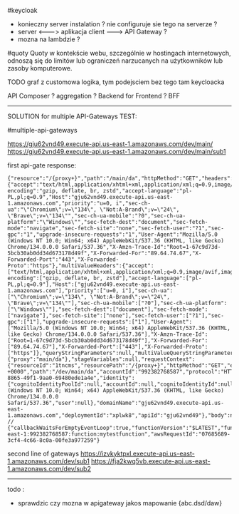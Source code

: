 
#keycloak

- konieczny server instalation ? nie configuruje sie tego na serverze ?
- server <---> aplikacja client ---> API Gateway ?
- mozna na lambdzie ?


#quoty
Quoty w kontekście webu, szczególnie w hostingach internetowych, odnoszą się do limitów lub ograniczeń narzucanych na użytkowników lub zasoby komputerowe.

TODO
graf z customowa logika, tym podejsciem bez tego tam keycloacka

 API Composer ? 
 aggregation ? 
 Backend for Frontend ? BFF

 
***
SOLUTION for multiple API-Gateways
TEST:

#multiple-api-gateways

 https://gju62vnd49.execute-api.us-east-1.amazonaws.com/dev/main/
 https://gju62vnd49.execute-api.us-east-1.amazonaws.com/dev/main/sub1

 first api-gate response:
 ```
 {"resource":"/{proxy+}","path":"/main/da","httpMethod":"GET","headers":{"accept":"text/html,application/xhtml+xml,application/xml;q=0.9,image/avif,image/webp,image/apng,*/*;q=0.8","accept-encoding":"gzip, deflate, br, zstd","accept-language":"pl-PL,pl;q=0.9","Host":"gju62vnd49.execute-api.us-east-1.amazonaws.com","priority":"u=0, i","sec-ch-ua":"\"Chromium\";v=\"134\", \"Not:A-Brand\";v=\"24\", \"Brave\";v=\"134\"","sec-ch-ua-mobile":"?0","sec-ch-ua-platform":"\"Windows\"","sec-fetch-dest":"document","sec-fetch-mode":"navigate","sec-fetch-site":"none","sec-fetch-user":"?1","sec-gpc":"1","upgrade-insecure-requests":"1","User-Agent":"Mozilla/5.0 (Windows NT 10.0; Win64; x64) AppleWebKit/537.36 (KHTML, like Gecko) Chrome/134.0.0.0 Safari/537.36","X-Amzn-Trace-Id":"Root=1-67c9d73d-5bcb30ab0dd34d673178d49f","X-Forwarded-For":"89.64.74.67","X-Forwarded-Port":"443","X-Forwarded-Proto":"https"},"multiValueHeaders":{"accept":["text/html,application/xhtml+xml,application/xml;q=0.9,image/avif,image/webp,image/apng,*/*;q=0.8"],"accept-encoding":["gzip, deflate, br, zstd"],"accept-language":["pl-PL,pl;q=0.9"],"Host":["gju62vnd49.execute-api.us-east-1.amazonaws.com"],"priority":["u=0, i"],"sec-ch-ua":["\"Chromium\";v=\"134\", \"Not:A-Brand\";v=\"24\", \"Brave\";v=\"134\""],"sec-ch-ua-mobile":["?0"],"sec-ch-ua-platform":["\"Windows\""],"sec-fetch-dest":["document"],"sec-fetch-mode":["navigate"],"sec-fetch-site":["none"],"sec-fetch-user":["?1"],"sec-gpc":["1"],"upgrade-insecure-requests":["1"],"User-Agent":["Mozilla/5.0 (Windows NT 10.0; Win64; x64) AppleWebKit/537.36 (KHTML, like Gecko) Chrome/134.0.0.0 Safari/537.36"],"X-Amzn-Trace-Id":["Root=1-67c9d73d-5bcb30ab0dd34d673178d49f"],"X-Forwarded-For":["89.64.74.67"],"X-Forwarded-Port":["443"],"X-Forwarded-Proto":["https"]},"queryStringParameters":null,"multiValueQueryStringParameters":null,"pathParameters":{"proxy":"main/da"},"stageVariables":null,"requestContext":{"resourceId":"1tncms","resourcePath":"/{proxy+}","httpMethod":"GET","extendedRequestId":"HA6RpH9eoAMEBMA=","requestTime":"06/Mar/2025:17:11:25 +0000","path":"/dev/main/da","accountId":"992382768587","protocol":"HTTP/1.1","stage":"dev","domainPrefix":"gju62vnd49","requestTimeEpoch":1741281085308,"requestId":"b4448ac0-8865-49f1-9aa0-69480ede1a4e","identity":{"cognitoIdentityPoolId":null,"accountId":null,"cognitoIdentityId":null,"caller":null,"sourceIp":"89.64.74.67","principalOrgId":null,"accessKey":null,"cognitoAuthenticationType":null,"cognitoAuthenticationProvider":null,"userArn":null,"userAgent":"Mozilla/5.0 (Windows NT 10.0; Win64; x64) AppleWebKit/537.36 (KHTML, like Gecko) Chrome/134.0.0.0 Safari/537.36","user":null},"domainName":"gju62vnd49.execute-api.us-east-1.amazonaws.com","deploymentId":"xplwk8","apiId":"gju62vnd49"},"body":null,"isBase64Encoded":false} // {"callbackWaitsForEmptyEventLoop":true,"functionVersion":"$LATEST","functionName":"mytestfunction","memoryLimitInMB":"128","logGroupName":"/aws/lambda/mytestfunction","logStreamName":"2025/03/06/[$LATEST]9e42e899320f41a1a83921c22438c55a","invokedFunctionArn":"arn:aws:lambda:us-east-1:992382768587:function:mytestfunction","awsRequestId":"07685689-3cf4-4c66-8c0a-00fe3a977259"}
 ```

second line of gateways
 https://izvkyktpxl.execute-api.us-east-1.amazonaws.com/dev/sub1
 https://fja2kwq5vb.execute-api.us-east-1.amazonaws.com/dev/sub2

 ***


 todo :
 - sprawdzic czy mozna w apigateway jakos mapowanie {abc.dsd/daw}